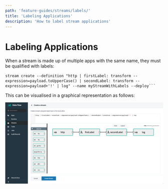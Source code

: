 ```yaml
---
path: 'feature-guides/streams/labels/'
title: 'Labeling Applications'
description: 'How to label stream applications'
---
```


# Labeling Applications

When a stream is made up of multiple apps with the same name, they must be qualified with labels:

````
stream create --definition "http | firstLabel: transform --expression=payload.toUpperCase() | secondLabel: transform --expression=payload+'!' | log" --name myStreamWithLabels --deploy```
````

This can be visualised in a graphical representation as follows:

![Stream Labels](images/stream-labels.png)
